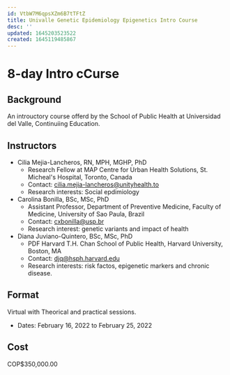 ```yaml
---
id: VtbW7M6qpsXZm6B7tTFtZ
title: Univalle Genetic Epidemiology Epigenetics Intro Course
desc: ''
updated: 1645203523522
created: 1645119485867
---
```

# 8-day Intro cCurse

## Background

An introuctory course offerd by the School of Public Health at Universidad del Valle, Continuiing Education.

## Instructors

- Cilia Mejia-Lancheros, RN, MPH, MGHP, PhD
    - Research Fellow at MAP Centre for Urban Health Solutions, St. Micheal's Hospital, Toronto, Canada
    - Contact: cilia.mejia-lancheros@unityhealth.to
    - Research interests: Social epdimiology 
- Carolina Bonilla, BSc, MSc, PhD
    - Assistant Professor, Department of Preventive Medicine, Faculty of Medicine, University of Sao Paula, Brazil
    - Contact: cxbonilla@usp.br
    - Research interest: genetic variants and impact of health
- Diana Juviano-Quintero, BSc, MSc, PhD
    - PDF Harvard T.H. Chan School of Public Health, Harvard University, Boston, MA
    - Contact: djq@hsph.harvard.edu
    - Research interests: risk factos, epigenetic markers and chronic disease.

## Format

Virtual with Theorical and practical sessions.

- Dates: February 16, 2022 to February 25, 2022

## Cost

COP$350,000.00
